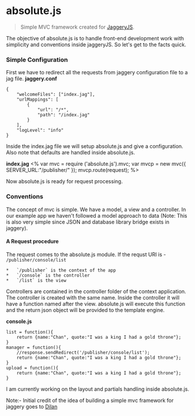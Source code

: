 absolute.js
===========

> Simple MVC framework created for [JaggeryJS](https://github.com/wso2/jaggery).

The objective of absolute.js is to handle front-end development work with simplicity and conventions inside jaggeryJS. So let's get to the facts quick.

### Simple Configuration
First we have to redirect all the requests from jaggery configuration file to a jag file.
**jaggery.conf**

	{
	    "welcomeFiles": ["index.jag"],
	    "urlMappings": [
	        {
	            "url": "/*",
	            "path": "/index.jag"
	        }
	    ],
	    "logLevel": "info"
	}
Inside the index.jag file we will setup absolute.js and give a configuration. Also note that defaults are handled inside absolute.js. 

**index.jag**
	<%
	var mvc = require ('absolute.js').mvc;
	var mvcp = new mvc({
		SERVER_URL:"/publisher/"
	});
	mvcp.route(request);
	%>


Now absolute.js is ready for request processing. 

### Conventions

The concept of mvc is simple. We have a model, a view and a controller. In our example app we haven't followed a model approach to data (Note: This is also very simple since JSON and database library bridge exists in jaggery).

#### A Request procedure 
The request comes to the absolute.js module. If the requst URI is - `/publisher/console/list`

	*	`/publisher` is the context of the app
	*	`/console` is the controller 
	*	`/list` is the view 

Controllers are contained in the controller folder of the context application. The controller is created with the same name. Inside the controller it will have a function named after the view. absolute.js will execute this function and the return json object will be provided to the template engine.

**console.js**

	list = function(){
		return {name:"Chan", quote:"I was a king I had a gold throne"};
	}
	manager = function(){
		//response.sendRedirect('/publisher/console/list');
		return {name:"Chan", quote:"I was a king I had a gold throne"};
	}
	upload = function(){
		return {name:"Chan", quote:"I was a king I had a gold throne"};
	}

I am currently working on the layout and partials handling inside absolute.js. 


Note:- Initial credit of the idea of building a simple mvc framework for jaggery goes to  [Dilan](https://twitter.com/chatu_dil "Dilan")
